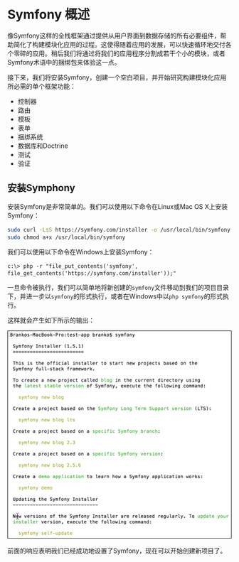 # Symfony 概述

像Symfony这样的全栈框架通过提供从用户界面到数据存储的所有必要组件，帮助简化了构建模块化应用的过程。这使得随着应用的发展，可以快速循环地交付各个零碎的应用。稍后我们将通过将我们的应用程序分割成若干个小的模块，或者Symfony术语中的捆绑包来体验这一点。

接下来，我们将安装Symfony，创建一个空白项目，并开始研究构建模块化应用所必需的单个框架功能：

* 控制器 
* 路由
* 模板 
* 表单 
* 捆绑系统 
* 数据库和Doctrine 
* 测试 
* 验证

## 安装Symphony

安装Symfony是非常简单的。我们可以使用以下命令在Linux或Mac OS X上安装Symfony：

```bash
sudo curl -LsS https://symfony.com/installer -o /usr/local/bin/symfony
sudo chmod a+x /usr/local/bin/symfony
```

我们可以使用以下命令在Windows上安装Symfony：

```text
c:\> php -r "file_put_contents('symfony', file_get_contents('https://symfony.com/installer'));"
```

一旦命令被执行，我们可以简单地将新创建的`symfony`文件移动到我们的项目目录下，并进一步以`symfony`的形式执行，或者在Windows中以`php symfony`的形式执行。

这样就会产生如下所示的输出：

![](../../.gitbook/assets/image%20%28154%29.png)

前面的响应表明我们已经成功地设置了Symfony，现在可以开始创建新项目了。

